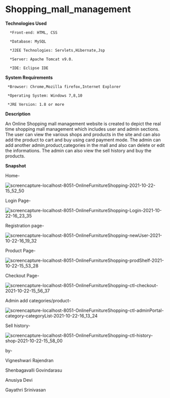 # Shopping_mall_management
**Technologies Used**

      *Front-end: HTML, CSS

      *Database: MySQL

      *J2EE Technologies: Servlets,Hibernate,Jsp

      *Server: Apache Tomcat v9.0.

      *IDE: Eclipse IDE
   
  
  
 **System Requirements**

     *Browser: Chrome,Mozilla firefox,Internet Explorer

     *Operating System: Windows 7,8,10

     *JRE Version: 1.8 or more

   
**Description**

An Online Shopping mall management website is created to depict the real time shopping mall management which includes user and admin sections. The user can view the various shops and products in the site and can also add the product to cart and buy using card payment mode. The admin can add another admin,product,categories in the mall and also can delete or edit the informations. The admin can also view the sell history and buy the products.

**Snapshot**

Home-

![screencapture-localhost-8051-OnlineFurnitureShopping-2021-10-22-15_52_50](https://user-images.githubusercontent.com/51949214/138508243-f3880916-4cd3-48a5-8bd9-3342b2c089ed.png)

Login Page-

![screencapture-localhost-8051-OnlineFurnitureShopping-Login-2021-10-22-16_23_35](https://user-images.githubusercontent.com/51949214/138508615-88418b1b-5f79-4b3c-9ed5-705e39fd9a68.png)

Registration page-

![screencapture-localhost-8051-OnlineFurnitureShopping-newUser-2021-10-22-16_19_32](https://user-images.githubusercontent.com/51949214/138509245-936b37fd-7080-4783-a0ca-085c603b5dec.png)

Product Page-

![screencapture-localhost-8051-OnlineFurnitureShopping-prodShelf-2021-10-22-15_53_28](https://user-images.githubusercontent.com/51949214/138508423-88297521-f78a-46bb-bfa0-1022772d7f70.png)

Checkout Page-

![screencapture-localhost-8051-OnlineFurnitureShopping-ctl-checkout-2021-10-22-15_56_37](https://user-images.githubusercontent.com/51949214/138508944-db142c69-61ff-4b5c-bbe1-16e94ce4d20d.png)


Admin add categories/product-

![screencapture-localhost-8051-OnlineFurnitureShopping-ctl-adminPortal-category-categoryList-2021-10-22-16_13_24](https://user-images.githubusercontent.com/51949214/138509078-a5229183-11a7-4113-a909-2c766dc7d20d.png)


Sell history-

![screencapture-localhost-8051-OnlineFurnitureShopping-ctl-history-shop-2021-10-22-15_58_00](https://user-images.githubusercontent.com/51949214/138509165-d3d9f973-02f5-4d2c-8c74-857980267b07.png)


by-

Vigneshwari Rajendran

Shenbagavalli Govindarasu

Anusiya Devi

Gayathri Srinivasan


